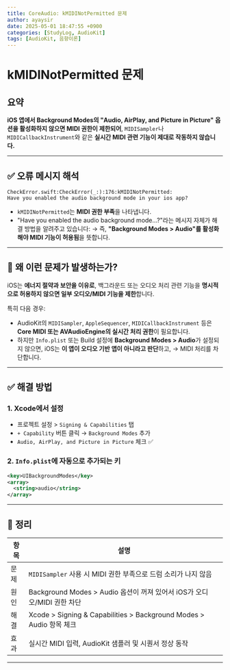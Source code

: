 ```yaml
---
title: CoreAudio: kMIDINotPermitted 문제
author: ayaysir
date: 2025-05-01 18:47:55 +0900
categories: [StudyLog, AudioKit]
tags: [AudioKit, 음향이론]
---
```


# kMIDINotPermitted 문제

## 요약

 **iOS 앱에서 Background Modes의 "Audio, AirPlay, and Picture in Picture" 옵션을 활성화하지 않으면 MIDI 권한이 제한되어**, `MIDISampler`나 `MIDICallbackInstrument`와 같은 **실시간 MIDI 관련 기능이 제대로 작동하지 않습니다.**

---

## ✅ 오류 메시지 해석

```
CheckError.swift:CheckError(_:):176:kMIDINotPermitted:
Have you enabled the audio background mode in your ios app?
```

- `kMIDINotPermitted`는 **MIDI 권한 부족**을 나타냅니다.
- "Have you enabled the audio background mode...?"라는 메시지 자체가 해결 방법을 알려주고 있습니다:
  → 즉, **"Background Modes > Audio"를 활성화해야 MIDI 기능이 허용됨**을 뜻합니다.

---

## 🧠 왜 이런 문제가 발생하는가?

iOS는 **에너지 절약과 보안을 이유로**, 백그라운드 또는 오디오 처리 관련 기능을 **명시적으로 허용하지 않으면 일부 오디오/MIDI 기능을 제한**합니다.

특히 다음 경우:

- AudioKit의 `MIDISampler`, `AppleSequencer`, `MIDICallbackInstrument` 등은
  **Core MIDI 또는 AVAudioEngine의 실시간 처리 권한**이 필요합니다.
- 하지만 `Info.plist` 또는 Build 설정에 **Background Modes > Audio**가 설정되지 않으면,
  iOS는 **이 앱이 오디오 기반 앱이 아니라고 판단**하고,
  → MIDI 처리를 차단합니다.

---

## ✅ 해결 방법

### 1. Xcode에서 설정

- 프로젝트 설정 > `Signing & Capabilities` 탭
- `+ Capability` 버튼 클릭 → `Background Modes` 추가
- `Audio, AirPlay, and Picture in Picture` 체크 ✅

### 2. `Info.plist`에 자동으로 추가되는 키

```xml
<key>UIBackgroundModes</key>
<array>
  <string>audio</string>
</array>
```

---

## 📌 정리

| 항목 | 설명 |
|------|------|
| 문제 | `MIDISampler` 사용 시 MIDI 권한 부족으로 드럼 소리가 나지 않음 |
| 원인 | Background Modes > Audio 옵션이 꺼져 있어서 iOS가 오디오/MIDI 권한 차단 |
| 해결 | Xcode > Signing & Capabilities > Background Modes > Audio 항목 체크 |
| 효과 | 실시간 MIDI 입력, AudioKit 샘플러 및 시퀀서 정상 동작 |

---
